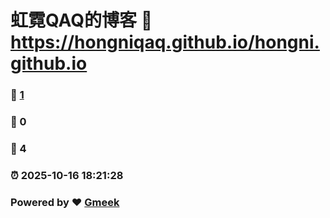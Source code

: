 # 虹霓QAQ的博客 :link: https://hongniqaq.github.io/hongni.github.io 
### :page_facing_up: [1](https://hongniqaq.github.io/hongni.github.io/tag.html) 
### :speech_balloon: 0 
### :hibiscus: 4 
### :alarm_clock: 2025-10-16 18:21:28 
### Powered by :heart: [Gmeek](https://github.com/Meekdai/Gmeek)
